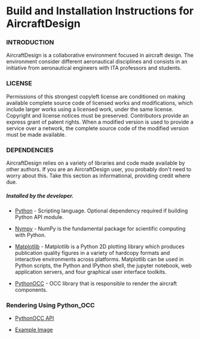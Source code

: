 # Build and Installation Instructions for AircraftDesign

### INTRODUCTION

  AircraftDesign is a collaborative environment focused in aircraft design. The environment consider different aeronautical disciplines and consists in an initiative from aeronautical engineers with ITA professors and students.

### LICENSE

Permissions of this strongest copyleft license are conditioned on making available complete source code of licensed works and          modifications, which include larger works using a licensed work, under the same license. Copyright and license notices must be preserved. Contributors provide an express grant of patent rights. When a modified version is used to provide a service over a network, the complete source code of the modified version must be made available.   
  
### DEPENDENCIES

AircraftDesign relies on a variety of libraries and code made available by other authors.  If you are an AircraftDesign user, you probably don't need to
worry about this.  Take this section as informational, providing credit where due.

##### Installed by the developer.

- [Python](http://www.python.org) - Scripting language.  Optional dependency required if building Python API module.

- [Nympy](http://www.numpy.org/) - NumPy is the fundamental package for scientific computing with Python.
	
- [Matplotlib](https://matplotlib.org/) - Matplotlib is a Python 2D plotting library which produces publication quality figures in a variety of hardcopy formats and interactive environments across platforms. Matplotlib can be used in Python scripts, the Python and IPython shell, the jupyter notebook, web application servers, and four graphical user interface toolkits.

- [PythonOCC](http://www.pythonocc.org/download/) - OCC library that is responsible to render the aircraft components.

### Rendering Using Python_OCC

- [PythonOCC API](https://cdn.rawgit.com/tpaviot/pythonocc-core/3ceb6b92/doc/apidoc/0.17.3/#)

- [Example Image](https://user-images.githubusercontent.com/16493677/33799141-a0f17cbe-dd0c-11e7-9279-f6531583b063.jpg)
